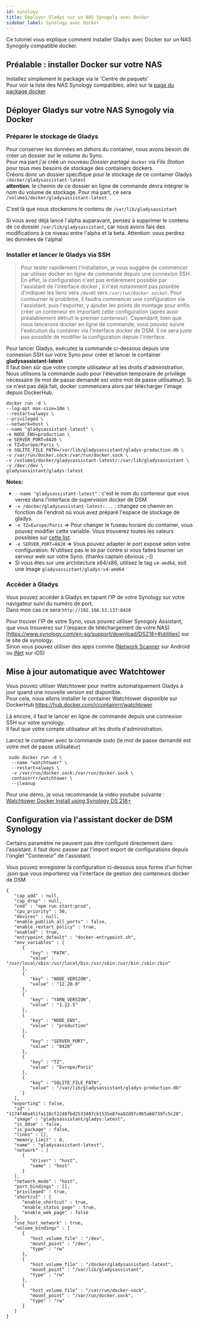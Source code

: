 ```yaml
---
id: synology
title: Déployer Gladys sur un NAS Synogoly avec Docker
sidebar_label: Synology avec Docker
---
```



Ce tutoriel vous explique comment installer Gladys avec Docker sur un NAS Synogoly compatible docker.

## Préalable : installer Docker sur votre NAS 

Installez simplement le package via le 'Centre de paquets'  
Pour voir la liste des NAS Synology compatibles, allez sur la [page du package docker](https://www.synology.com/fr-fr/dsm/packages/Docker)



## Déployer Gladys sur votre NAS Synogoly via Docker

### Préparer le stockage de Gladys

Pour conserver les données en dehors du container, nous avons besoin de créer un dossier sur le volume du Syno.  
Pour ma part j'ai créé un nouveau *Dossier partagé* `docker` via *File Station* pour tous mes besoins de stockage des containers dockers.  
Créons donc un dossier spécifique pour le stockage de ce container Gladys ```/docker/gladysassistant-latest```  
**attention**: le chemin de ce dossier en ligne de commande devra intégrer le nom du volume de stockage. Pour ma part, ce sera `/volume1/docker/gladysassistant-latest`

C'est là que nous stockerons le contenu de  `/var/lib/gladysassistant`  

Si vous avez déjà lancé l'alpha auparavant, pensez à supprimer le contenu de ce dossier `/var/lib/gladysassistant`, car nous avons fais des modifications à ce niveau entre l'alpha et la beta. Attention: vous perdrez les données de l'alpha!


### Installer et lancer le Gladys via SSH

> Pour tester rapidement l'installation, je vous suggère de commencer par utiliser docker en ligne de commande depuis une connexion SSH.  
> En effet, la configuration n'est pas entièrement possible par l'assistant de l'interface docker ; il n'est notamment pas possible d'indiquer les liens vers `/dev`et vers `/var/run/docker.socket`. Pour contourner le problème, il faudra commencer une configuration via l'assistant, puis l'exporter, y ajouter les points de montage pour enfin créer un conteneur en important cette configuration (après avoir préalablement détruit le premier conteneur).
> Cependant, bien que nous lancerons docker en ligne de commande, vous pouvez suivre l'exécution du container via l'interface docker de DSM. Il ne sera juste pas possible de modifier la configuration depuis l'interface. 

Pour lancer Gladys, exécutez la commande ci-dessous depuis une connexion SSH sur votre Syno pour créer et lancer le container **gladysassistant-latest**  
Il faut bien sûr que votre compte utilisateur ait les droits d'administration. Nous utilisons la commande *sudo* pour l'élévation temporaire de privilège nécessaire (le mot de passe demandé est votre mot de passe utilisateur).
Si ce n'est pas déjà fait, docker commencera alors par télécharger l'image depuis DockerHub.  

```sudo \
docker run -d \
--log-opt max-size=10m \
--restart=always \
--privileged \
--network=host \
--name "gladysassistant-latest" \
-e NODE_ENV=production \
-e SERVER_PORT=8420 \
-e TZ=Europe/Paris \
-e SQLITE_FILE_PATH=/var/lib/gladysassistant/gladys-production.db \
-v /var/run/docker.sock:/var/run/docker.sock \
-v /volume1/docker/gladysassistant-latest/:/var/lib/gladysassistant \
-v /dev:/dev \
gladysassistant/gladys:latest
```

**Notes:**

- `--name "gladysassistant-latest"` : c'est le nom du conteneur que vous verrez dans l'interface de supervision docker de DSM
- `-v /docker/gladysassistant-latest:...` : changez ce chemin en fonction de l'endroit où vous avez préparé l'espace de stockage de gladys.
- `-e TZ=Europe/Paris` => Pour changer le fuseau horaire du container, vous pouvez modifier cette variable. Vous trouverez toutes les valeurs possibles sur [cette list](https://en.wikipedia.org/wiki/List_of_tz_database_time_zones).
- `-e SERVER_PORT=8420` => Vous pouvez adapter le port exposé selon votre configuration. N'utilisez pas le `80` par contre si vous faites tourner un serveur web sur votre Syno. (thanks captain obvious ;-))
- Si vous êtes sur une architecture x64/x86, utilisez le tag `v4-amd64`, soit une image `gladysassistant/gladys:v4-amd64`

### Accéder à Gladys

Vous pouvez accéder à Gladys en tapant l'IP de votre Synology sur votre navigateur suivi du numéro de port.  
Dans mon cas ce sera `http://192.168.53.137:8420`

Pour trouver l'IP de votre Syno, vous pouvez utiliser Synogoly Assistant, que vous trouverez sur l'(espace de téléchargement de votre NAS)[https://www.synology.com/en-sg/support/download/DS218+#utilities] sur le site de synology.  
Sinon vous pouvez utiliser des apps comme ([Network Scanner](https://play.google.com/store/apps/details?id=com.easymobile.lan.scanner&hl=fr) sur Android ou [iNet](https://itunes.apple.com/fr/app/inet-network-scanner/id340793353?mt=8) sur iOS)



## Mise à jour automatique avec Watchtower

Vous pouvez utiliser Watchtower pour mettre automatiquement Gladys à jour quand une nouvelle version est disponible.  
Pour cela, nous allons installer le container Watchtower disponible sur DockerHub https://hub.docker.com/r/containrrr/watchtower

Là encore, il faut le lancer en ligne de commande depuis une connexion SSH sur votre synology.  
Il faut que votre compte utilisateur ait les droits d'administration.  

Lancez le container avec la commande *sudo* (le mot de passe demandé est votre mot de passe utilisateur)

```
 sudo docker run -d \
  --name "watchtower" \
  --restart=always \
  -v /var/run/docker.sock:/var/run/docker.sock \
  containrrr/watchtower \
  --cleanup
```
Pour une démo, je vous recommande la vidéo youtube suivante : [Watchtower Docker Install using Synology DS 218+](https://www.youtube.com/watch?v=1YLZfIr4F5I)


## Configuration via l'assistant docker de DSM Synology
Certains paramètre ne peuvent pas être configuré directement dans l'assistant. Il faut donc passer par l'import export de configurations depuis l'onglet "Conteneur" de l'assistant.

Vous pouvez enregistrer la configuration ci-dessous sous forme d'un fichier .json que vous importerez via l'interface de gestion des conteneurs docker de DSM
```
{
   "cap_add" : null,
   "cap_drop" : null,
   "cmd" : "npm run start:prod",
   "cpu_priority" : 50,
   "devices" : null,
   "enable_publish_all_ports" : false,
   "enable_restart_policy" : true,
   "enabled" : true,
   "entrypoint_default" : "docker-entrypoint.sh",
   "env_variables" : [
      {
         "key" : "PATH",
         "value" : "/usr/local/sbin:/usr/local/bin:/usr/sbin:/usr/bin:/sbin:/bin"
      },
      {
         "key" : "NODE_VERSION",
         "value" : "12.20.0"
      },
      {
         "key" : "YARN_VERSION",
         "value" : "1.22.5"
      },
      {
         "key" : "NODE_ENV",
         "value" : "production"
      },
      {
         "key" : "SERVER_PORT",
         "value" : "8420"
      },
      {
         "key" : "TZ",
         "value" : "Europe/Paris"
      },
      {
         "key" : "SQLITE_FILE_PATH",
         "value" : "/var/lib/gladysassistant/gladys-production.db"
      }
   ],
  "exporting" : false,
   "id" : "1174f48a451fa110cf2248fbd2533407cb1535e87ea92d97c065a68739fc5c28",
   "image" : "gladysassistant/gladys:latest",
   "is_ddsm" : false,
   "is_package" : false,
   "links" : [],
   "memory_limit" : 0,
   "name" : "gladysassistant-latest",
   "network" : [
      {
         "driver" : "host",
         "name" : "host"
      }
   ],
   "network_mode" : "host",
   "port_bindings" : [],
   "privileged" : true,
   "shortcut" : {
      "enable_shortcut" : true,
      "enable_status_page" : true,
      "enable_web_page" : false
   },
   "use_host_network" : true,
   "volume_bindings" : [
      {
         "host_volume_file" : "/dev",
         "mount_point" : "/dev",
         "type" : "rw"
      },
      {
         "host_volume_file" : "/docker/gladysassistant-latest",
         "mount_point" : "/var/lib/gladysassistant",
         "type" : "rw"
      },
      {
         "host_volume_file" : "/var/run/docker-sock",
         "mount_point" : "/var/run/docker.sock",
         "type" : "rw"
      }
   ]
}

```
